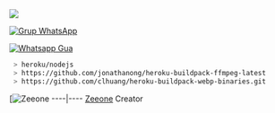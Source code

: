 <img src="https://telegra.ph/file/d762fe53abea6fa66a29d.jpg" />
</p>

[![Grup WhatsApp](https://img.shields.io/badge/WhatsApp%20Group%201-25D366?style=for-the-badge&logo=whatsapp&logoColor=white)](https://chat.whatsapp.com/EAMAuySd2Da3cUCYAvfVMQ)

[![Whatsapp Gua](https://img.shields.io/badge/WhatsApp%20GUA-25D366?style=for-the-badge&logo=whatsapp&logoColor=white)](https://wa.me/6283830815715/)

```bash
 > heroku/nodejs
 > https://github.com/jonathanong/heroku-buildpack-ffmpeg-latest
 > https://github.com/clhuang/heroku-buildpack-webp-binaries.git
```
[![Zeeone](https://github.com/zeeone-ofc.png?size=100)
----|----
[Zeeone](https://github.com/zeeone-ofc)
 Creator 
